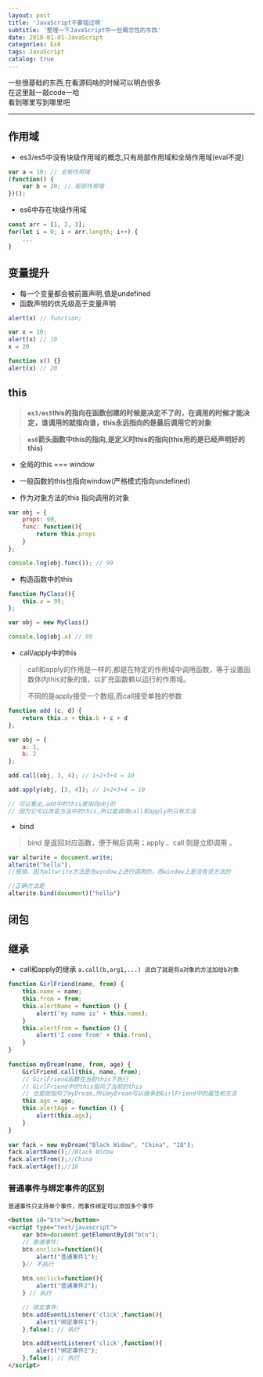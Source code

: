 ```yaml
---
layout: post
title: 'JavaScript不要错过啊'
subtitle: '整理一下JavaScript中一些概念性的东西'
date: 2018-01-01-JavaScript
categories: Es6
tags: JavaScript
catalog: true
---
```


一些很基础的东西,在看源码啥的时候可以明白很多<br />
在这里敲一敲code一哈<br />
看到哪里写到哪里吧

***

## 作用域
* es3/es5中没有块级作用域的概念,只有局部作用域和全局作用域(eval不提)

```javascript
var a = 10; // 全局作用域
(function() {
    var b = 20; // 局部作用域
})();
```
* es6中存在块级作用域

```javascript
const arr = [1, 2, 3];
for(let i = 0; i < arr.length; i++) {
    ...
}
```
## 变量提升
* 每一个变量都会被前置声明,值是undefined
* 函数声明的优先级高于变量声明

```js
alert(x) // function;

var x = 10;
alert(x) // 10
x = 20

function x() {}
alert(x) // 20
```

## this

> **`es3/es5`this的指向在函数创建的时候是决定不了的，在调用的时候才能决定，谁调用的就指向谁，this永远指向的是最后调用它的对象**

>**`es6`箭头函数中this的指向,是定义时this的指向(this用的是已经声明好的this)**


* 全局的this === window

* 一般函数的this也指向window(严格模式指向undefined)

* 作为对象方法的this 指向调用的对象

```js
var obj = {
    props: 99,
    func: function(){
        return this.props
    }
};

console.log(obj.func()); // 99
```
* 构造函数中的this

```js
function MyClass(){
    this.a = 99;
};

var obj = new MyClass()

console.log(obj.a) // 99

```

* call/apply中的this

> call和apply的作用是一样的,都是在特定的作用域中调用函数，等于设置函数体内this对象的值，以扩充函数赖以运行的作用域。
> 
> 不同的是apply接受一个数组,而call接受单独的参数

```js
function add (c, d) {
    return this.a + this.b + c + d
};

var obj = {
    a: 1,
    b: 2
};

add.call(obj, 3, 4); // 1+2+3+4 = 10

add.apply(obj, [3, 4]); // 1+2+3+4 = 10

// 可以看出,add中的this是指向obj的
// 因为它可以改变方法中的this,所以能调用call和apply的只有方法
```

* bind

> bind 是返回对应函数，便于稍后调用；apply 、call 则是立即调用 。

```js
var altwrite = document.write;
altwrite("hello");
//报错，因为altwrite方法是在window上进行调用的，而window上是没有该方法的

//正确方法是
altwrite.bind(document)("hello")
```

## 闭包

## 继承
* call和apply的继承
`a.call(b,arg1,...) 说白了就是将a对象的方法加给b对象`

```js
function GirlFriend(name, from) {
    this.name = name;
    this.from = from;
    this.alertName = function () {
        alert('my name is' + this.name);
    }
    this.alertFrom = function () {
        alert('I come from' + this.from);
    }
}
 
function myDream(name, from, age) {
    GirlFriend.call(this, name, from);
    // GirlFriend函数在当前this下执行
    // GirlFriend中的this指向了当前的this
    // 也是就指向了myDream,所以myDream可以继承到GirlFriend中的属性和方法
    this.age = age;
    this.alertAge = function () {
        alert(this.age);
    }
}
 
var fack = new myDream("Black Widow", "China", "18");
fack.alertName();//Black Widow
fack.alertFrom();//China
fack.alertAge();//18

```


### 普通事件与绑定事件的区别

`普通事件只支持单个事件，而事件绑定可以添加多个事件`

```html
<button id="btn"></button>
<script type="text/javascript">
    var btn=document.getElementById("btn");
    // 普通事件:
    btn.onclick=function(){
        alert("普通事件1");
    }// 不执行
    
    btn.onclick=function(){
        alert("普通事件2");
    } // 执行

    // 绑定事件:
    btn.addEventListener('click',function(){
        alert("绑定事件1");
    },false); // 执行

    btn.addEventListener('click',function(){
        alert("绑定事件2");
    },false); // 执行
</script>
```

